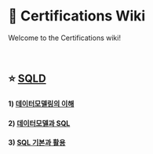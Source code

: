 # 👑 Certifications Wiki
Welcome to the Certifications wiki!

<br>

## ⭐ [SQLD](https://github.com/hjkim1004/Certifications/wiki/SQLD)
#### 1) [데이터모델링의 이해](https://github.com/hjkim1004/Certifications/wiki/Chapter-01.-%EB%8D%B0%EC%9D%B4%ED%84%B0-%EB%AA%A8%EB%8D%B8%EB%A7%81%EC%9D%98-%EC%9D%B4%ED%95%B4)
#### 2) [데이터모델과 SQL](https://github.com/hjkim1004/Certifications/blob/main/SQLD/Chapter%2002.%20Data%20Model%20And%20SQL.md)
#### 3) [SQL 기본과 활용](https://github.com/hjkim1004/Certifications/blob/main/SQLD/Chapter%2003.%20SQL%20Basic%20And%20Uses.md)
